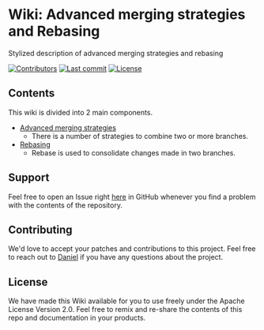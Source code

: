 # Wiki: Advanced merging strategies and Rebasing
Stylized description of advanced merging strategies and rebasing


[![Contributors](https://img.shields.io/github/contributors/dan-bart/merging_rebasing_wiki)](https://github.com/dan-bart/merging_rebasing_wiki/graphs/contributors)
[![Last commit](https://img.shields.io/github/last-commit/dan-bart/merging_rebasing_wiki)](https://github.com/dan-bart/merging_rebasing_wiki/commits/main)
[![License](https://img.shields.io/github/license/dan-bart/merging_rebasing_wiki)](https://github.com/dan-bart/merging_rebasing_wiki#readme)

## Contents
This wiki is divided into 2 main components.
* [Advanced merging strategies](./advanced_merging_strategies.md)
    * There is a number of strategies to combine two or more branches.
* [Rebasing](rebasing.md)
    * Rebase is used to consolidate changes made in two branches.


## Support
Feel free to open an Issue right [here](https://github.com/dan-bart/merging_rebasing_wiki/issues) in GitHub whenever you find a problem with the contents of the repository.

## Contributing

We'd love to accept your patches and contributions to this project. Feel free to reach out to [Daniel](https://github.com/dan-bart) if you have any questions about the project.

## License

We have made this Wiki available for you to use freely under the Apache License Version 2.0. Feel free to remix and re-share the contents of this repo and documentation in your products.